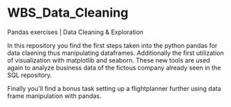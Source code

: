 # WBS_Data_Cleaning
Pandas exercises | Data Cleaning &amp; Exploration

In this repository you find the first steps taken into the python pandas for data claening thus manipulating dataframes. Additionally the first utilization of visualization with matplotlib and seaborn. 
These new tools are used again to analyze business data of the fictous company already seen in the SQL repository.

Finally you'll find a bonus task setting up a flightplanner further using data frame manipulation with pandas.
